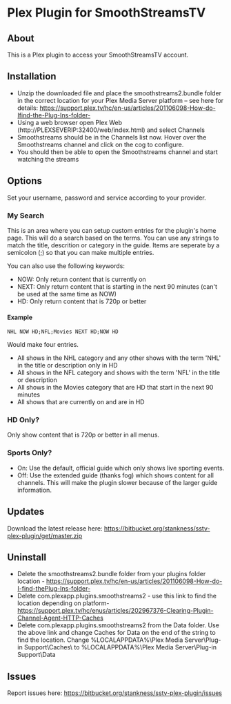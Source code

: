 # Plex Plugin for SmoothStreamsTV

## About
This is a Plex plugin to access your SmoothStreamsTV account.

## Installation

- Unzip the downloaded file and place the smoothstreams2.bundle folder in the correct location for your Plex Media Server platform – see here for details: https://support.plex.tv/hc/en-us/articles/201106098-How-do-Ifind-the-Plug-Ins-folder-
- Using a web browser open Plex Web (http://PLEXSEVERIP:32400/web/index.html) and select Channels
- Smoothstreams should be in the Channels list now. Hover over the Smoothstreams channel and click on the cog to configure.
- You should then be able to open the Smoothstreams channel and start watching the streams

## Options
Set your username, password and service according to your provider.

### My Search
This is an area where you can setup custom entries for the plugin's home page. This will do a search based on the terms. You can use any strings to match the title, descrition or category in the guide. Items are seperate by a semicolon (;) so that you can make multiple entries.

You can also use the following keywords:

- NOW: Only return content that is currently on
- NEXT: Only return content that is starting in the next 90 minutes (can't be used at the same time as NOW)
- HD: Only return content that is 720p or better

#### Example
```
NHL NOW HD;NFL;Movies NEXT HD;NOW HD
```

Would make four entries.

- All shows in the NHL category and any other shows with the term 'NHL' in the title or description only in HD
- All shows in the NFL category and shows with the term 'NFL' in the title or description
- All shows in the Movies category that are HD that start in the next 90 minutes
- All shows that are currently on and are in HD

### HD Only?
Only show content that is 720p or better in all menus.

### Sports Only?
- On: Use the default, official guide which only shows live sporting events.
- Off: Use the extended guide (thanks fog) which shows content for all channels. This will make the plugin slower because of the larger guide information.

## Updates
Download the latest release here: https://bitbucket.org/stankness/sstv-plex-plugin/get/master.zip

## Uninstall
- Delete the smoothstreams2.bundle folder from your plugins folder location - https://support.plex.tv/hc/en-us/articles/201106098-How-do-I-find-thePlug-Ins-folder-
- Delete com.plexapp.plugins.smoothstreams2 - use this link to find the location depending on platform- https://support.plex.tv/hc/enus/articles/202967376-Clearing-Plugin-Channel-Agent-HTTP-Caches
- Delete com.plexapp.plugins.smoothstreams2 from the Data folder. Use the above link and change Caches for Data on the end of the string to find the location. Change %LOCALAPPDATA%\Plex Media Server\Plug-in Support\Caches\ to %LOCALAPPDATA%\Plex Media Server\Plug-in Support\Data

## Issues
Report issues here: https://bitbucket.org/stankness/sstv-plex-plugin/issues
